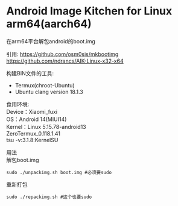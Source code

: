 # Android Image Kitchen for Linux arm64(aarch64)
在arm64平台解包android的boot.img

引用:
https://github.com/osm0sis/mkbootimg
https://github.com/ndrancs/AIK-Linux-x32-x64

构建BIN文件的工具:
- Termux(chroot-Ubuntu)
- Ubuntu clang version 18.1.3

食用环境:   
Device：Xiaomi_fuxi    
OS：Android 14(MIUI14)    
Kernel：Linux 5.15.78-android13    
ZeroTermux_0.118.1.41    
tsu -v:3.1.8:KernelSU    


用法    
解包boot.img    
```
sudo ./unpackimg.sh boot.img #必须要sudo
```

重新打包
```
sudo ./repackimg.sh #这个也要sudo
```
